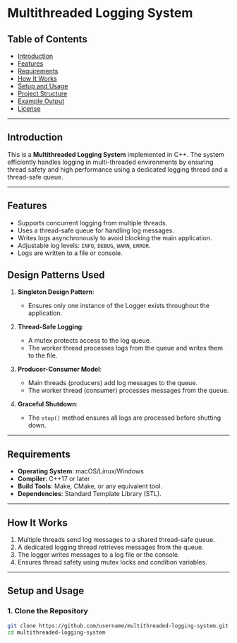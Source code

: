 # Multithreaded Logging System

## Table of Contents
- [Introduction](#introduction)
- [Features](#features)
- [Requirements](#requirements)
- [How It Works](#how-it-works)
- [Setup and Usage](#setup-and-usage)
- [Project Structure](#project-structure)
- [Example Output](#example-output)
- [License](#license)

---

## Introduction
This is a **Multithreaded Logging System** implemented in C++. The system efficiently handles logging in multi-threaded environments by ensuring thread safety and high performance using a dedicated logging thread and a thread-safe queue.

---

## Features
- Supports concurrent logging from multiple threads.
- Uses a thread-safe queue for handling log messages.
- Writes logs asynchronously to avoid blocking the main application.
- Adjustable log levels: `INFO`, `DEBUG`, `WARN`, `ERROR`.
- Logs are written to a file or console.

## Design Patterns Used

1. **Singleton Design Pattern**:
   - Ensures only one instance of the Logger exists throughout the application.

2. **Thread-Safe Logging**:
   - A mutex protects access to the log queue.
   - The worker thread processes logs from the queue and writes them to the file.

3. **Producer-Consumer Model**:
   - Main threads (producers) add log messages to the queue.
   - The worker thread (consumer) processes messages from the queue.

4. **Graceful Shutdown**:
   - The `stop()` method ensures all logs are processed before shutting down.

---

## Requirements
- **Operating System**: macOS/Linux/Windows
- **Compiler**: C++17 or later
- **Build Tools**: Make, CMake, or any equivalent tool.
- **Dependencies**: Standard Template Library (STL).

---

## How It Works
1. Multiple threads send log messages to a shared thread-safe queue.
2. A dedicated logging thread retrieves messages from the queue.
3. The logger writes messages to a log file or the console.
4. Ensures thread safety using mutex locks and condition variables.

---

## Setup and Usage

### 1. Clone the Repository
```bash
git clone https://github.com/username/multithreaded-logging-system.git
cd multithreaded-logging-system
